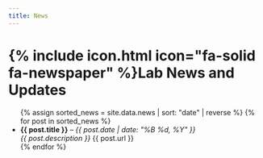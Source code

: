 ```yaml
---
title: News
---
```


# {% include icon.html icon="fa-solid fa-newspaper" %}Lab News and Updates


<ul>
    {% assign sorted_news = site.data.news | sort: "date" | reverse %}
    {% for post in sorted_news %}
      <li>
        <span> <strong>{{ post.title }}</strong> –  
        <i> {{ post.date | date: "%B %d, %Y" }} </i> </span>
        <br>
        <i>{{ post.description }} </i>
        {{ post.url }}
      </li>
    {% endfor %}
</ul>


